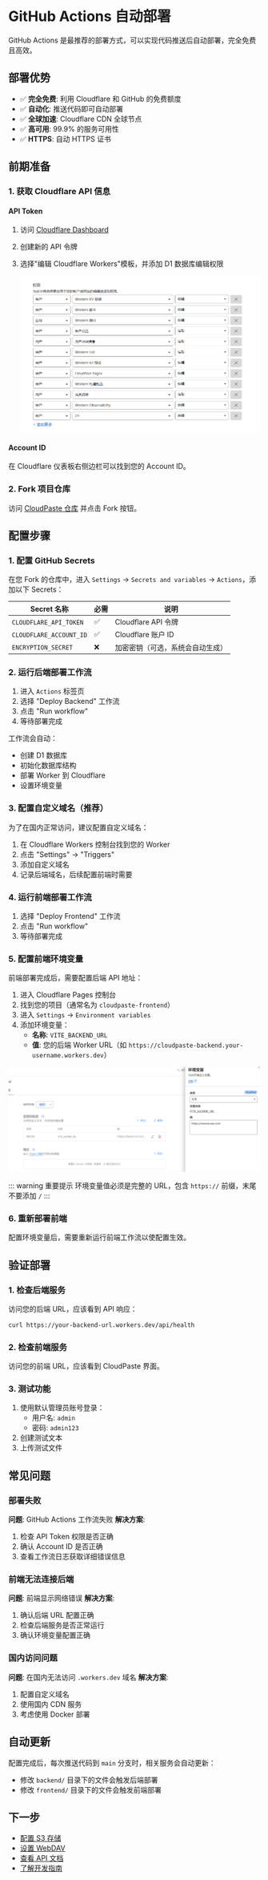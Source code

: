 # GitHub Actions 自动部署

GitHub Actions 是最推荐的部署方式，可以实现代码推送后自动部署，完全免费且高效。

## 部署优势

- ✅ **完全免费**: 利用 Cloudflare 和 GitHub 的免费额度
- ✅ **自动化**: 推送代码即可自动部署
- ✅ **全球加速**: Cloudflare CDN 全球节点
- ✅ **高可用**: 99.9% 的服务可用性
- ✅ **HTTPS**: 自动 HTTPS 证书

## 前期准备

### 1. 获取 Cloudflare API 信息

#### API Token

1. 访问 [Cloudflare Dashboard](https://dash.cloudflare.com/profile/api-tokens)
2. 创建新的 API 令牌
3. 选择"编辑 Cloudflare Workers"模板，并添加 D1 数据库编辑权限

   ![D1](/images/guide/D1.png)

#### Account ID

在 Cloudflare 仪表板右侧边栏可以找到您的 Account ID。

### 2. Fork 项目仓库

访问 [CloudPaste 仓库](https://github.com/ling-drag0n/CloudPaste) 并点击 Fork 按钮。

## 配置步骤

### 1. 配置 GitHub Secrets

在您 Fork 的仓库中，进入 `Settings` → `Secrets and variables` → `Actions`，添加以下 Secrets：

| Secret 名称             | 必需 | 说明                             |
| ----------------------- | ---- | -------------------------------- |
| `CLOUDFLARE_API_TOKEN`  | ✅   | Cloudflare API 令牌              |
| `CLOUDFLARE_ACCOUNT_ID` | ✅   | Cloudflare 账户 ID               |
| `ENCRYPTION_SECRET`     | ❌   | 加密密钥（可选，系统会自动生成） |

### 2. 运行后端部署工作流

1. 进入 `Actions` 标签页
2. 选择 "Deploy Backend" 工作流
3. 点击 "Run workflow"
4. 等待部署完成

工作流会自动：

- 创建 D1 数据库
- 初始化数据库结构
- 部署 Worker 到 Cloudflare
- 设置环境变量

### 3. 配置自定义域名（推荐）

为了在国内正常访问，建议配置自定义域名：

1. 在 Cloudflare Workers 控制台找到您的 Worker
2. 点击 "Settings" → "Triggers"
3. 添加自定义域名
4. 记录后端域名，后续配置前端时需要

### 4. 运行前端部署工作流

1. 选择 "Deploy Frontend" 工作流
2. 点击 "Run workflow"
3. 等待部署完成

### 5. 配置前端环境变量

前端部署完成后，需要配置后端 API 地址：

1. 进入 Cloudflare Pages 控制台
2. 找到您的项目（通常名为 `cloudpaste-frontend`）
3. 进入 `Settings` → `Environment variables`
4. 添加环境变量：
   - **名称**: `VITE_BACKEND_URL`
   - **值**: 您的后端 Worker URL（如 `https://cloudpaste-backend.your-username.workers.dev`）

 ![page1](/images/guide/test-1.png) 

::: warning 重要提示
环境变量值必须是完整的 URL，包含 `https://` 前缀，末尾不要添加 `/`
:::

### 6. 重新部署前端

配置环境变量后，需要重新运行前端工作流以使配置生效。


## 验证部署

### 1. 检查后端服务

访问您的后端 URL，应该看到 API 响应：

```bash
curl https://your-backend-url.workers.dev/api/health
```

### 2. 检查前端服务

访问您的前端 URL，应该看到 CloudPaste 界面。

### 3. 测试功能

1. 使用默认管理员账号登录：
   - 用户名: `admin`
   - 密码: `admin123`
2. 创建测试文本
3. 上传测试文件

## 常见问题

### 部署失败

**问题**: GitHub Actions 工作流失败
**解决方案**:

1. 检查 API Token 权限是否正确
2. 确认 Account ID 是否正确
3. 查看工作流日志获取详细错误信息

### 前端无法连接后端

**问题**: 前端显示网络错误
**解决方案**:

1. 确认后端 URL 配置正确
2. 检查后端服务是否正常运行
3. 确认环境变量配置正确

### 国内访问问题

**问题**: 在国内无法访问 `.workers.dev` 域名
**解决方案**:

1. 配置自定义域名
2. 使用国内 CDN 服务
3. 考虑使用 Docker 部署

## 自动更新

配置完成后，每次推送代码到 `main` 分支时，相关服务会自动更新：

- 修改 `backend/` 目录下的文件会触发后端部署
- 修改 `frontend/` 目录下的文件会触发前端部署

## 下一步

- [配置 S3 存储](/guide/s3-config)
- [设置 WebDAV](/guide/webdav)
- [查看 API 文档](/api/)
- [了解开发指南](/development/)
